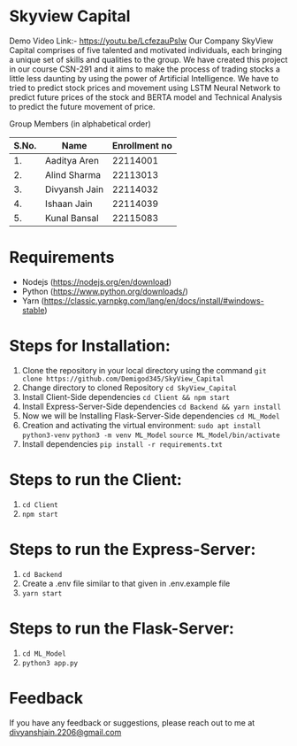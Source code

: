 # Skyview Capital
Demo Video Link:- https://youtu.be/LcfezauPsIw
Our Company SkyView Capital comprises of five talented and motivated individuals, each bringing a unique set of skills and qualities to the group. We have created this project in our course CSN-291 and it aims to make the process of trading stocks a little less daunting by using the power of Artificial Intelligence. We have to tried to predict stock prices and movement using LSTM Neural Network to predict future prices of the stock and BERTA model and Technical Analysis to predict the future movement of price.

Group Members (in alphabetical order)

S.No. | Name              | Enrollment no
----- | ----------------- | -------------
1.    | Aaditya Aren      | 22114001    
2.    | Alind Sharma      | 22113013
3.    | Divyansh Jain     | 22114032     
4.    | Ishaan Jain       | 22114039      
5.    | Kunal Bansal      | 22115083   
     

# Requirements
- Nodejs (https://nodejs.org/en/download)
- Python (https://www.python.org/downloads/)
- Yarn (https://classic.yarnpkg.com/lang/en/docs/install/#windows-stable)

# Steps for Installation: 
1. Clone the repository in your local directory using the command `git clone https://github.com/Demigod345/SkyView_Capital`
2. Change directory to cloned Repository `cd SkyView_Capital`
3. Install Client-Side dependencies `cd Client && npm start`
4. Install Express-Server-Side dependencies `cd Backend && yarn install`
5. Now we will be Installing Flask-Server-Side dependencies `cd ML_Model`
6. Creation and activating the virtual environment: 
`sudo apt install python3-venv`
`python3 -m venv ML_Model`
`source ML_Model/bin/activate`
7. Install dependencies `pip install -r requirements.txt`

# Steps to run the Client:
1. `cd Client`
2. `npm start`

# Steps to run the Express-Server:
1. `cd Backend`
2. Create a .env file similar to that given in .env.example file
2. `yarn start`

# Steps to run the Flask-Server:
1. `cd ML_Model`
2. `python3 app.py`


# Feedback
If you have any feedback or suggestions, please reach out to me at divyanshjain.2206@gmail.com
